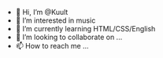 - 👋 Hi, I’m @Kuult
- 👀 I’m interested in music
- 🌱 I’m currently learning HTML/CSS/English
- 💞️ I’m looking to collaborate on ...
- 📫 How to reach me ...

<!---
Kuult/Kuult is a ✨ special ✨ repository because its `README.md` (this file) appears on your GitHub profile.
You can click the Preview link to take a look at your changes.
--->
